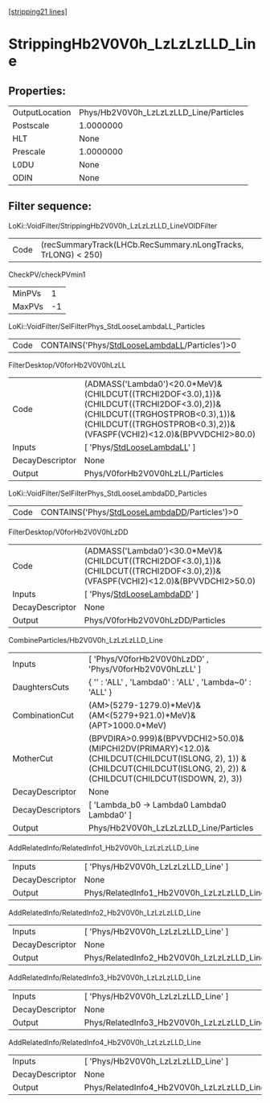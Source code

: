 [[stripping21 lines]](./stripping21-index)

# StrippingHb2V0V0h_LzLzLzLLD_Line

## Properties:

|                |                                        |
|----------------|----------------------------------------|
| OutputLocation | Phys/Hb2V0V0h_LzLzLzLLD_Line/Particles |
| Postscale      | 1.0000000                              |
| HLT            | None                                   |
| Prescale       | 1.0000000                              |
| L0DU           | None                                   |
| ODIN           | None                                   |

## Filter sequence:

LoKi::VoidFilter/StrippingHb2V0V0h_LzLzLzLLD_LineVOIDFilter

|      |                                                               |
|------|---------------------------------------------------------------|
| Code | (recSummaryTrack(LHCb.RecSummary.nLongTracks, TrLONG) \< 250) |

CheckPV/checkPVmin1

|        |     |
|--------|-----|
| MinPVs | 1   |
| MaxPVs | -1  |

LoKi::VoidFilter/SelFilterPhys_StdLooseLambdaLL_Particles

|      |                                                                                                  |
|------|--------------------------------------------------------------------------------------------------|
| Code | CONTAINS('Phys/[StdLooseLambdaLL](./stripping21-commonparticles-stdlooselambdall)/Particles')\>0 |

FilterDesktop/V0forHb2V0V0hLzLL

|                 |                                                                                                                                                                                                        |
|-----------------|--------------------------------------------------------------------------------------------------------------------------------------------------------------------------------------------------------|
| Code            | (ADMASS('Lambda0')\<20.0\*MeV)&(CHILDCUT((TRCHI2DOF\<3.0),1))&(CHILDCUT((TRCHI2DOF\<3.0),2))&(CHILDCUT((TRGHOSTPROB\<0.3),1))&(CHILDCUT((TRGHOSTPROB\<0.3),2))&(VFASPF(VCHI2)\<12.0)&(BPVVDCHI2\>80.0) |
| Inputs          | [ 'Phys/[StdLooseLambdaLL](./stripping21-commonparticles-stdlooselambdall)' ]                                                                                                                        |
| DecayDescriptor | None                                                                                                                                                                                                   |
| Output          | Phys/V0forHb2V0V0hLzLL/Particles                                                                                                                                                                       |

LoKi::VoidFilter/SelFilterPhys_StdLooseLambdaDD_Particles

|      |                                                                                                  |
|------|--------------------------------------------------------------------------------------------------|
| Code | CONTAINS('Phys/[StdLooseLambdaDD](./stripping21-commonparticles-stdlooselambdadd)/Particles')\>0 |

FilterDesktop/V0forHb2V0V0hLzDD

|                 |                                                                                                                                      |
|-----------------|--------------------------------------------------------------------------------------------------------------------------------------|
| Code            | (ADMASS('Lambda0')\<30.0\*MeV)&(CHILDCUT((TRCHI2DOF\<3.0),1))&(CHILDCUT((TRCHI2DOF\<3.0),2))&(VFASPF(VCHI2)\<12.0)&(BPVVDCHI2\>50.0) |
| Inputs          | [ 'Phys/[StdLooseLambdaDD](./stripping21-commonparticles-stdlooselambdadd)' ]                                                      |
| DecayDescriptor | None                                                                                                                                 |
| Output          | Phys/V0forHb2V0V0hLzDD/Particles                                                                                                     |

CombineParticles/Hb2V0V0h_LzLzLzLLD_Line

|                  |                                                                                                                                                                             |
|------------------|-----------------------------------------------------------------------------------------------------------------------------------------------------------------------------|
| Inputs           | [ 'Phys/V0forHb2V0V0hLzDD' , 'Phys/V0forHb2V0V0hLzLL' ]                                                                                                                   |
| DaughtersCuts    | { '' : 'ALL' , 'Lambda0' : 'ALL' , 'Lambda~0' : 'ALL' }                                                                                                                     |
| CombinationCut   | (AM\>(5279-1279.0)\*MeV)&(AM\<(5279+921.0)\*MeV)&(APT\>1000.0\*MeV)                                                                                                         |
| MotherCut        | (BPVDIRA\>0.999)&(BPVVDCHI2\>50.0)&(MIPCHI2DV(PRIMARY)\<12.0)& (CHILDCUT(CHILDCUT(ISLONG, 2), 1)) & (CHILDCUT(CHILDCUT(ISLONG, 2), 2)) & (CHILDCUT(CHILDCUT(ISDOWN, 2), 3)) |
| DecayDescriptor  | None                                                                                                                                                                        |
| DecayDescriptors | [ 'Lambda_b0 -\> Lambda0 Lambda0 Lambda0' ]                                                                                                                               |
| Output           | Phys/Hb2V0V0h_LzLzLzLLD_Line/Particles                                                                                                                                      |

AddRelatedInfo/RelatedInfo1_Hb2V0V0h_LzLzLzLLD_Line

|                 |                                                     |
|-----------------|-----------------------------------------------------|
| Inputs          | [ 'Phys/Hb2V0V0h_LzLzLzLLD_Line' ]                |
| DecayDescriptor | None                                                |
| Output          | Phys/RelatedInfo1_Hb2V0V0h_LzLzLzLLD_Line/Particles |

AddRelatedInfo/RelatedInfo2_Hb2V0V0h_LzLzLzLLD_Line

|                 |                                                     |
|-----------------|-----------------------------------------------------|
| Inputs          | [ 'Phys/Hb2V0V0h_LzLzLzLLD_Line' ]                |
| DecayDescriptor | None                                                |
| Output          | Phys/RelatedInfo2_Hb2V0V0h_LzLzLzLLD_Line/Particles |

AddRelatedInfo/RelatedInfo3_Hb2V0V0h_LzLzLzLLD_Line

|                 |                                                     |
|-----------------|-----------------------------------------------------|
| Inputs          | [ 'Phys/Hb2V0V0h_LzLzLzLLD_Line' ]                |
| DecayDescriptor | None                                                |
| Output          | Phys/RelatedInfo3_Hb2V0V0h_LzLzLzLLD_Line/Particles |

AddRelatedInfo/RelatedInfo4_Hb2V0V0h_LzLzLzLLD_Line

|                 |                                                     |
|-----------------|-----------------------------------------------------|
| Inputs          | [ 'Phys/Hb2V0V0h_LzLzLzLLD_Line' ]                |
| DecayDescriptor | None                                                |
| Output          | Phys/RelatedInfo4_Hb2V0V0h_LzLzLzLLD_Line/Particles |
